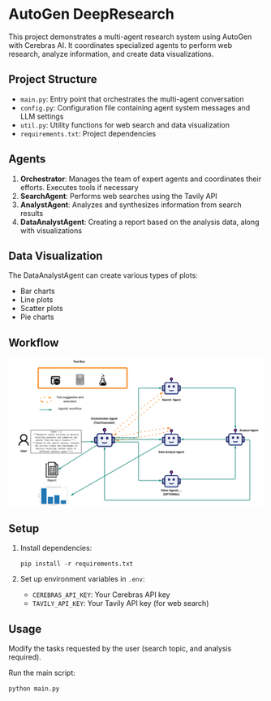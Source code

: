# AutoGen DeepResearch

This project demonstrates a multi-agent research system using AutoGen with Cerebras AI. It coordinates specialized agents to perform web research, analyze information, and create data visualizations.

## Project Structure

- `main.py`: Entry point that orchestrates the multi-agent conversation
- `config.py`: Configuration file containing agent system messages and LLM settings
- `util.py`: Utility functions for web search and data visualization
- `requirements.txt`: Project dependencies

## Agents

1. **Orchestrator**: Manages the team of expert agents and coordinates their efforts. Executes tools if necessary
2. **SearchAgent**: Performs web searches using the Tavily API
3. **AnalystAgent**: Analyzes and synthesizes information from search results
4. **DataAnalystAgent**: Creating a report based on the analysis data, along with visualizations

## Data Visualization

The DataAnalystAgent can create various types of plots:
- Bar charts
- Line plots
- Scatter plots
- Pie charts

## Workflow

![Agent Workflow](agentic_workflow.png)


## Setup

1. Install dependencies:
   ```
   pip install -r requirements.txt
   ```

2. Set up environment variables in `.env`:
   - `CEREBRAS_API_KEY`: Your Cerebras API key
   - `TAVILY_API_KEY`: Your Tavily API key (for web search)

## Usage
Modify the tasks requested by the user (search topic, and analysis required).

Run the main script:
```
python main.py
```
